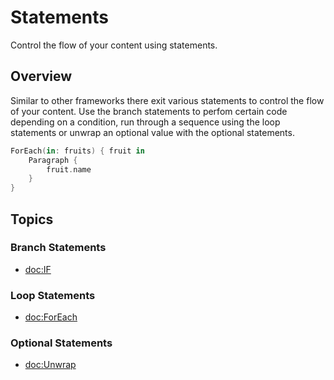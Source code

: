 # Statements

Control the flow of your content using statements.

## Overview

Similar to other frameworks there exit various statements to control the flow of your content. Use the branch statements to perfom certain code depending on a condition, run through a sequence using the loop statements or unwrap an optional value with the optional statements.

```swift
ForEach(in: fruits) { fruit in
    Paragraph {
        fruit.name
    }
}
```

## Topics

### Branch Statements

- <doc:IF>

### Loop Statements

- <doc:ForEach>

### Optional Statements

- <doc:Unwrap>
